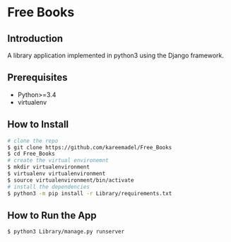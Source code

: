 # Free Books

Introduction
------------
A library application implemented in python3 using the Django framework.

Prerequisites
-------------
* Python>=3.4
* virtualenv

How to Install
----------
```bash
# clone the repo
$ git clone https://github.com/kareemadel/Free_Books
$ cd Free_Books
# create the virtual environemnt
$ mkdir virtualenvironment
$ virtualenv virtualenvironment
$ source virtualenvironment/bin/activate
# install the dependencies
$ python3 -m pip install -r Library/requirements.txt
```

How to Run the App
-----------------------
```bash
$ python3 Library/manage.py runserver
```
